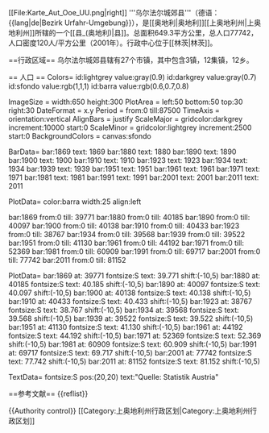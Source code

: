 [[File:Karte_Aut_Ooe_UU.png|right]]
'''乌尔法尔城郊县'''（德语：{{lang|de|Bezirk Urfahr-Umgebung}}），是[[奥地利|奥地利]][[上奥地利州|上奥地利州]]所辖的一个[[县_(奥地利)|县]]。总面积649.3平方公里，总人口77742，人口密度120人/平方公里（2001年）。行政中心位于[[林茨|林茨]]。

==行政区域==
乌尔法尔城郊县辖有27个市镇，其中包含3镇，12集镇，12乡。

== 人口 ==
<timeline>
Colors=
  id:lightgrey value:gray(0.9)
  id:darkgrey  value:gray(0.7)
  id:sfondo value:rgb(1,1,1)
  id:barra value:rgb(0.6,0.7,0.8)

ImageSize  = width:650 height:300
PlotArea   = left:50 bottom:50 top:30 right:30
DateFormat = x.y
Period     = from:0 till:87500
TimeAxis   = orientation:vertical
AlignBars  = justify
ScaleMajor = gridcolor:darkgrey increment:10000 start:0
ScaleMinor = gridcolor:lightgrey increment:2500 start:0
BackgroundColors = canvas:sfondo

BarData=
  bar:1869 text: 1869
  bar:1880 text: 1880
  bar:1890 text: 1890
  bar:1900 text: 1900
  bar:1910 text: 1910
  bar:1923 text: 1923
  bar:1934 text: 1934
  bar:1939 text: 1939
  bar:1951 text: 1951
  bar:1961 text: 1961
  bar:1971 text: 1971
  bar:1981 text: 1981
  bar:1991 text: 1991
  bar:2001 text: 2001
  bar:2011 text: 2011

PlotData=
  color:barra width:25 align:left

  bar:1869 from:0 till: 39771 
  bar:1880 from:0 till: 40185 
  bar:1890 from:0 till: 40097 
  bar:1900 from:0 till: 40138 
  bar:1910 from:0 till: 40433 
  bar:1923 from:0 till: 38767 
  bar:1934 from:0 till: 39568 
  bar:1939 from:0 till: 39522 
  bar:1951 from:0 till: 41130 
  bar:1961 from:0 till: 44192 
  bar:1971 from:0 till: 52369 
  bar:1981 from:0 till: 60909 
  bar:1991 from:0 till: 69717 
  bar:2001 from:0 till: 77742 
  bar:2011 from:0 till: 81152 

PlotData=
  bar:1869 at: 39771 fontsize:S text: 39.771 shift:(-10,5)
  bar:1880 at: 40185 fontsize:S text: 40.185 shift:(-10,5)
  bar:1890 at: 40097 fontsize:S text: 40.097 shift:(-10,5)
  bar:1900 at: 40138 fontsize:S text: 40.138 shift:(-10,5)
  bar:1910 at: 40433 fontsize:S text: 40.433 shift:(-10,5)
  bar:1923 at: 38767 fontsize:S text: 38.767 shift:(-10,5)
  bar:1934 at: 39568 fontsize:S text: 39.568 shift:(-10,5)
  bar:1939 at: 39522 fontsize:S text: 39.522 shift:(-10,5)
  bar:1951 at: 41130 fontsize:S text: 41.130 shift:(-10,5)
  bar:1961 at: 44192 fontsize:S text: 44.192 shift:(-10,5)
  bar:1971 at: 52369 fontsize:S text: 52.369 shift:(-10,5)
  bar:1981 at: 60909 fontsize:S text: 60.909 shift:(-10,5)
  bar:1991 at: 69717 fontsize:S text: 69.717 shift:(-10,5)
  bar:2001 at: 77742 fontsize:S text: 77.742 shift:(-10,5)
  bar:2011 at: 81152 fontsize:S text: 81.152 shift:(-10,5)

TextData=
  fontsize:S pos:(20,20)
  text:"Quelle: Statistik Austria"

</timeline>

==参考文献==
{{reflist}}

{{Authority control}}
[[Category:上奥地利州行政区划|Category:上奥地利州行政区划]]